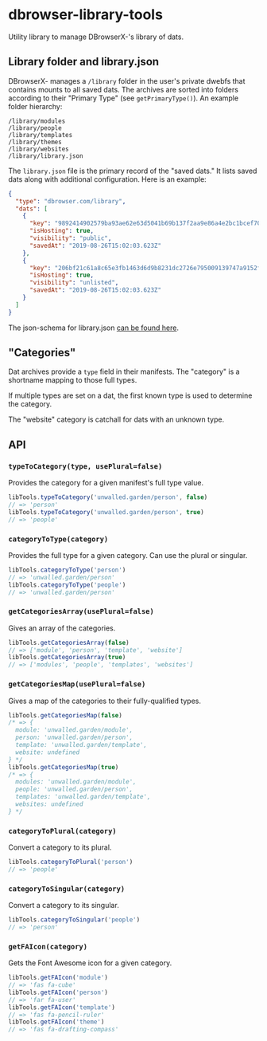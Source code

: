 # dbrowser-library-tools

Utility library to manage DBrowserX-'s library of dats.

## Library folder and library.json

DBrowserX- manages a `/library` folder in the user's private dwebfs that contains mounts to all saved dats. The archives are sorted into folders according to their "Primary Type" (see `getPrimaryType()`). An example folder hierarchy:

```
/library/modules
/library/people
/library/templates
/library/themes
/library/websites
/library/library.json
```

The `library.json` file is the primary record of the "saved dats." It lists saved dats along with additional configuration. Here is an example:

```json
{
  "type": "dbrowser.com/library",
  "dats": [
    {
      "key": "9892414902579ba93ae62e63d5041b69b137f2aa9e86a4e2bc1bcef70ab6d569",
      "isHosting": true,
      "visibility": "public",
      "savedAt": "2019-08-26T15:02:03.623Z"
    },
    {
      "key": "206bf21c61a8c65e3fb1463d6d9b8231dc2726e795009139747a9152f47bb8f7",
      "isHosting": true,
      "visibility": "unlisted",
      "savedAt": "2019-08-26T15:02:03.623Z"
    }
  ]
}
```

The json-schema for library.json [can be found here](./library.json).

## "Categories"

Dat archives provide a `type` field in their manifests. The "category" is a shortname mapping to those full types.

If multiple types are set on a dat, the first known type is used to determine the category.

The "website" category is catchall for dats with an unknown type.

## API

### `typeToCategory(type, usePlural=false)`

Provides the category for a given manifest's full type value.

```js
libTools.typeToCategory('unwalled.garden/person', false)
// => 'person'
libTools.typeToCategory('unwalled.garden/person', true)
// => 'people'
```

### `categoryToType(category)`

Provides the full type for a given category. Can use the plural or singular.

```js
libTools.categoryToType('person')
// => 'unwalled.garden/person'
libTools.categoryToType('people')
// => 'unwalled.garden/person'
```

### `getCategoriesArray(usePlural=false)`

Gives an array of the categories.

```js
libTools.getCategoriesArray(false)
// => ['module', 'person', 'template', 'website']
libTools.getCategoriesArray(true)
// => ['modules', 'people', 'templates', 'websites']
```

### `getCategoriesMap(usePlural=false)`

Gives a map of the categories to their fully-qualified types.

```js
libTools.getCategoriesMap(false)
/* => {
  module: 'unwalled.garden/module',
  person: 'unwalled.garden/person',
  template: 'unwalled.garden/template',
  website: undefined
} */
libTools.getCategoriesMap(true)
/* => {
  modules: 'unwalled.garden/module',
  people: 'unwalled.garden/person',
  templates: 'unwalled.garden/template',
  websites: undefined
} */
```

### `categoryToPlural(category)`

Convert a category to its plural.

```js
libTools.categoryToPlural('person')
// => 'people'
```

### `categoryToSingular(category)`

Convert a category to its singular.

```js
libTools.categoryToSingular('people')
// => 'person'
```

### `getFAIcon(category)`

Gets the Font Awesome icon for a given category.

```js
libTools.getFAIcon('module')
// => 'fas fa-cube'
libTools.getFAIcon('person')
// => 'far fa-user'
libTools.getFAIcon('template')
// => 'fas fa-pencil-ruler'
libTools.getFAIcon('theme')
// => 'fas fa-drafting-compass'
```